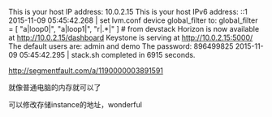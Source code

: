 This is your host IP address: 10.0.2.15
This is your host IPv6 address: ::1
2015-11-09 05:45:42.268 | set lvm.conf device global_filter to: global_filter = [ "a|loop0|", "a|loop1|", "r|.*|" ] # from devstack
Horizon is now available at http://10.0.2.15/dashboard
Keystone is serving at http://10.0.2.15:5000/
The default users are: admin and demo
The password: 896499825
2015-11-09 05:45:42.295 | stack.sh completed in 6915 seconds.


http://segmentfault.com/a/1190000003891591


就像普通电脑的内存就可以了

可以修改存储instance的地址，wonderful
